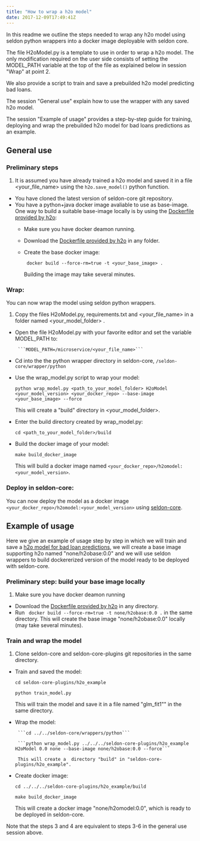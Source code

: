 ```yaml
---
title: "How to wrap a h2o model"
date: 2017-12-09T17:49:41Z
---
```



In this readme we outline the steps needed to wrap any h2o model using seldon python wrappers into a docker image deployable with seldon core. 

The file H2oModel.py is a template to use in order to wrap a h2o model. The only modification  required on the user side consists of setting the MODEL_PATH variable at the top of the file as explained below in session "Wrap" at point 2. 

We also provide a script to train and save a prebuilded h2o model predicting bad loans. 

The session "General use" explain how to use the wrapper with any saved h2o model.

The session "Example of usage" provides a step-by-step guide for training, deploying and wrap the prebuilded h2o model for bad loans predictions as an example.

## General use

### Preliminary steps

1. It is assumed you have already trained a h2o model and saved it in a file \<your_file_name> using the ```h2o.save_model()``` python function.
* You have cloned the latest version of seldon-core git repository.
* You have a python+java docker image avaliable to use as base-image. One way to build a suitable base-image locally is by using the [Dockerfile provided by h2o](https://h2o-release.s3.amazonaws.com/h2o/rel-turing/1/docs-website/h2o-docs/docker.html):
	* Make sure you have docker deamon running.	
	* Download the [Dockerfile provided by h2o](https://h2o-release.s3.amazonaws.com/h2o/rel-turing/1/docs-website/h2o-docs/docker.html) in any folder.
	* Create the base docker image:

		``` docker build --force-rm=true -t <your_base_image> .```

		Building the image may take several minutes.

### Wrap:

You can now wrap the model using seldon python wrappers. 

1. Copy the files H2oModel.py, requirements.txt and \<your_file_name> in a folder named \<your_model_folder> .
* Open the file H2oModel.py with your favorite editor and set the variable MODEL_PATH to:

       ```MODEL_PATH=/microservice/<your_file_name>``` 
* Cd into the the python wrapper directory in seldon-core, ```/seldon-core/wrapper/python```
* Use the wrap_model.py script to wrap your model:

	```python wrap_model.py <path_to_your_model_folder> H2oModel <your_model_version> <your_docker_repo> --base-image <your_base_image> --force```

	This will create a "build" directory in \<your_model_folder>.	
* Enter the build directory created by wrap_model.py:

  	```cd <path_to_your_model_folder>/build```
* Build the docker image of your model:

  	```make build_docker_image```

	This will build a docker image named ```<your_docker_repo>/h2omodel:<your_model_version>```.

### Deploy in seldon-core:

You can now deploy the model as a docker image ```<your_docker_repo>/h2omodel:<your_model_version>``` using [seldon-core](../../api/seldon-deployment).



## Example of usage

Here we give an example of usage step by step in which we will train and save a [h2o model for bad loan predictions](https://github.com/h2oai/h2o-tutorials/blob/master/h2o-open-tour-2016/chicago/intro-to-h2o.ipynb), we will create a base image supporting h2o named "none/h2obase:0.0" and  we will use seldon wrappers to build  dockererized version of the model ready to be deployed with seldon-core. 

### Preliminary step: build  your base image locally

1. Make sure you have docker deamon running
* Download the [Dockerfile provided by h2o](https://h2o-release.s3.amazonaws.com/h2o/rel-turing/1/docs-website/h2o-docs/docker.html) in any directory.
* Run ``` docker build --force-rm=true -t none/h2obase:0.0 .``` in the same directory. This will create the base image "none/h2obase:0.0" locally (may take several minutes).

### Train and wrap the model

1. Clone seldon-core and seldon-core-plugins git repositories in the same directory.
* Train and saved the model:

  	```cd seldon-core-plugins/h2o_example```
	
	```python train_model.py```
	
	This will train the model and save it in a file named  "glm_fit1"" in the same directory.
* Wrap the model: 

       ```cd ../../seldon-core/wrappers/python``` 
       
       ```python wrap_model.py ../../../seldon-core-plugins/h2o_example H2oModel 0.0 none --base-image none/h2obase:0.0 --force``` 

       This will create a  directory "build" in "seldon-core-plugins/h2o_example".
* Create docker image: 

  	```cd ../../../seldon-core-plugins/h2o_example/build``` 
	
	```make build_docker_image``` 

	This will create a docker image "none/h2omodel:0.0", which is ready to be deployed in seldon-core.

Note that the  steps 3 and 4 are equivalent to steps 3-6 in the general use session above.